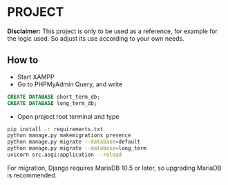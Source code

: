 # PROJECT

**Disclaimer:** This project is only to be used as a reference, for example for the logic used. So adjust its use according to your own needs.

## How to

- Start XAMPP
- Go to PHPMyAdmin Query, and write

```sql
CREATE DATABASE short_term_db;
CREATE DATABASE long_term_db;
```

- Open project root terminal and type

```sh
pip install -r requirements.txt
python manage.py makemigrations presence
python manage.py migrate --database=default
python manage.py migrate --database=long_term
uvicorn src.asgi:application --reload
```

For migration, Django requires MariaDB 10.5 or later, so upgrading MariaDB is recommended.
